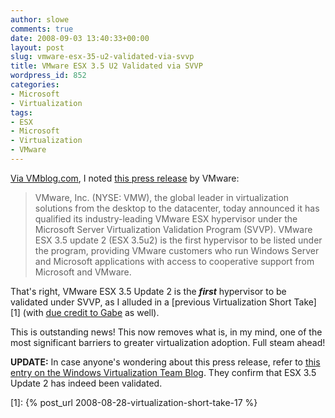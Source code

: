 ```yaml
---
author: slowe
comments: true
date: 2008-09-03 13:40:33+00:00
layout: post
slug: vmware-esx-35-u2-validated-via-svvp
title: VMware ESX 3.5 U2 Validated via SVVP
wordpress_id: 852
categories:
- Microsoft
- Virtualization
tags:
- ESX
- Microsoft
- Virtualization
- VMware
---
```


[Via VMblog.com](http://vmblog.com/archive/2008/09/03/vmware-esx-is-the-industry-s-first-hypervisor-to-be-validated-by-microsoft-offers-customers-expanded-support-options-for-microsoft-applications.aspx), I noted [this press release](http://www.vmware.com/company/news/releases/svvp.html) by VMware:

>VMware, Inc. (NYSE: VMW), the global leader in virtualization solutions from the desktop to the datacenter, today announced it has qualified its industry-leading VMware ESX hypervisor under the Microsoft Server Virtualization Validation Program (SVVP). VMware ESX 3.5 update 2 (ESX 3.5u2) is the first hypervisor to be listed under the program, providing VMware customers who run Windows Server and Microsoft applications with access to cooperative support from Microsoft and VMware.

That's right, VMware ESX 3.5 Update 2 is the **_first_** hypervisor to be validated under SVVP, as I alluded in a [previous Virtualization Short Take][1] (with [due credit to Gabe](http://www.gabesvirtualworld.com/?p=79) as well).

This is outstanding news! This now removes what is, in my mind, one of the most significant barriers to greater virtualization adoption. Full steam ahead!

**UPDATE:** In case anyone's wondering about this press release, refer to [this entry on the Windows Virtualization Team Blog](http://blogs.technet.com/virtualization/archive/2008/09/03/The-Validated-Hypervisor.aspx). They confirm that ESX 3.5 Update 2 has indeed been validated.

[1]: {% post_url 2008-08-28-virtualization-short-take-17 %}
